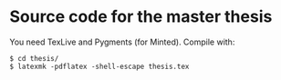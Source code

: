 # Source code for the master thesis

You need TexLive and Pygments (for Minted).  Compile with:

```console
$ cd thesis/
$ latexmk -pdflatex -shell-escape thesis.tex
```
